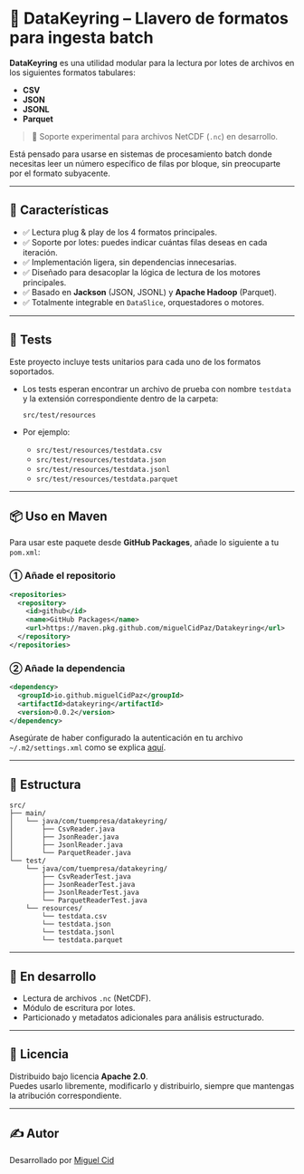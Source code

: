 # 🔐 DataKeyring – Llavero de formatos para ingesta batch

**DataKeyring** es una utilidad modular para la lectura por lotes de archivos en los siguientes formatos tabulares:

- **CSV**
- **JSON**
- **JSONL**
- **Parquet**

> 🧪 Soporte experimental para archivos NetCDF (`.nc`) en desarrollo.

Está pensado para usarse en sistemas de procesamiento batch donde necesitas leer un número específico de filas por bloque, sin preocuparte por el formato subyacente.

---

## 🚀 Características

- ✅ Lectura plug & play de los 4 formatos principales.
- ✅ Soporte por lotes: puedes indicar cuántas filas deseas en cada iteración.
- ✅ Implementación ligera, sin dependencias innecesarias.
- ✅ Diseñado para desacoplar la lógica de lectura de los motores principales.
- ✅ Basado en **Jackson** (JSON, JSONL) y **Apache Hadoop** (Parquet).
- ✅ Totalmente integrable en `DataSlice`, orquestadores o motores.

---

## 🧪 Tests

Este proyecto incluye tests unitarios para cada uno de los formatos soportados.

- Los tests esperan encontrar un archivo de prueba con nombre `testdata` y la extensión correspondiente dentro de la carpeta:
  ```
  src/test/resources
  ```

- Por ejemplo:
  - `src/test/resources/testdata.csv`
  - `src/test/resources/testdata.json`
  - `src/test/resources/testdata.jsonl`
  - `src/test/resources/testdata.parquet`

---

## 📦 Uso en Maven

Para usar este paquete desde **GitHub Packages**, añade lo siguiente a tu `pom.xml`:

### ① Añade el repositorio

```xml
<repositories>
  <repository>
    <id>github</id>
    <name>GitHub Packages</name>
    <url>https://maven.pkg.github.com/miguelCidPaz/Datakeyring</url>
  </repository>
</repositories>
```

### ② Añade la dependencia

```xml
<dependency>
  <groupId>io.github.miguelCidPaz</groupId>
  <artifactId>datakeyring</artifactId>
  <version>0.0.2</version>
</dependency>
```

Asegúrate de haber configurado la autenticación en tu archivo `~/.m2/settings.xml` como se explica [aquí](https://docs.github.com/es/packages/working-with-a-github-packages-registry/working-with-the-apache-maven-registry).

---

## 🧱 Estructura

```
src/
├── main/
│   └── java/com/tuempresa/datakeyring/
│       ├── CsvReader.java
│       ├── JsonReader.java
│       ├── JsonlReader.java
│       └── ParquetReader.java
└── test/
    └── java/com/tuempresa/datakeyring/
        ├── CsvReaderTest.java
        ├── JsonReaderTest.java
        ├── JsonlReaderTest.java
        └── ParquetReaderTest.java
    └── resources/
        └── testdata.csv
        └── testdata.json
        └── testdata.jsonl
        └── testdata.parquet
```

---

## 🔧 En desarrollo

- Lectura de archivos `.nc` (NetCDF).
- Módulo de escritura por lotes.
- Particionado y metadatos adicionales para análisis estructurado.

---

## 📜 Licencia

Distribuido bajo licencia **Apache 2.0**.  
Puedes usarlo libremente, modificarlo y distribuirlo, siempre que mantengas la atribución correspondiente.

---

## ✍️ Autor

Desarrollado por [Miguel Cid](https://github.com/miguelCidPaz)
